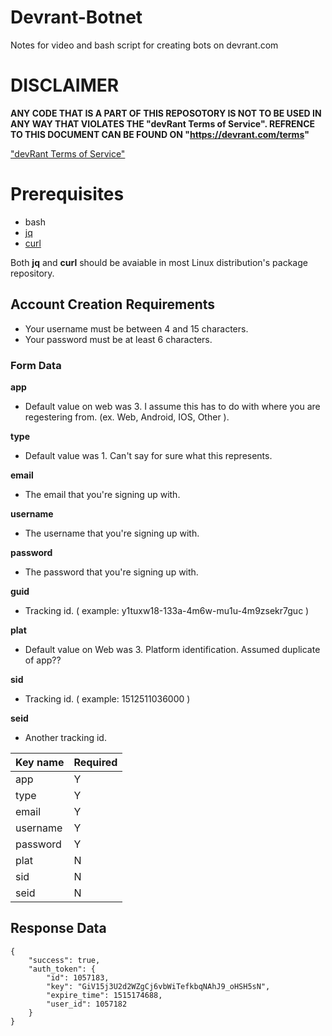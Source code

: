 # Devrant-Botnet

Notes for video and bash script for creating bots on devrant.com

# DISCLAIMER

**ANY CODE THAT IS A PART OF THIS REPOSOTORY IS NOT TO BE USED IN ANY WAY THAT VIOLATES THE "devRant Terms of Service". REFRENCE TO THIS DOCUMENT CAN BE FOUND ON "https://devrant.com/terms"**

["devRant Terms of Service"]( https://devrant.com/terms ) 



# Prerequisites

- bash 
- [jq]( https://stedolan.github.io/jq/ )
- [curl]( https://curl.haxx.se/ )

Both **jq** and **curl** should be avaiable in most Linux distribution's package repository. 

## Account Creation Requirements
- Your username must be between 4 and 15 characters.
- Your password must be at least 6 characters.


### Form Data

**app**
- Default value on web was 3. I assume this has to do with where you are regestering from. (ex. Web, Android, IOS, Other ). 

**type**
- Default value was 1. Can't say for sure what this represents.

**email**
- The email that you're signing up with.

**username**
- The username that you're signing up with.

**password**
- The password that you're signing up with.

**guid**
- Tracking id. ( example: y1tuxw18-133a-4m6w-mu1u-4m9zsekr7guc )

**plat**
- Default value on Web was 3. Platform identification. Assumed duplicate of app??

**sid**
- Tracking id. ( example: 1512511036000 )

**seid**
- Another tracking id. 


| Key name | Required |
| ---      | ---      |
| app      | Y        |
| type     | Y        |
| email    | Y        |
| username | Y        |
| password | Y        |
| plat     | N        |
| sid      | N        |
| seid     | N        |

## Response Data

```
{
    "success": true,
    "auth_token": {
        "id": 1057183,
        "key": "GiV15j3U2d2WZgCj6vbWiTefkbqNAhJ9_oHSH5sN",
        "expire_time": 1515174688,
        "user_id": 1057182
    }
}
```


